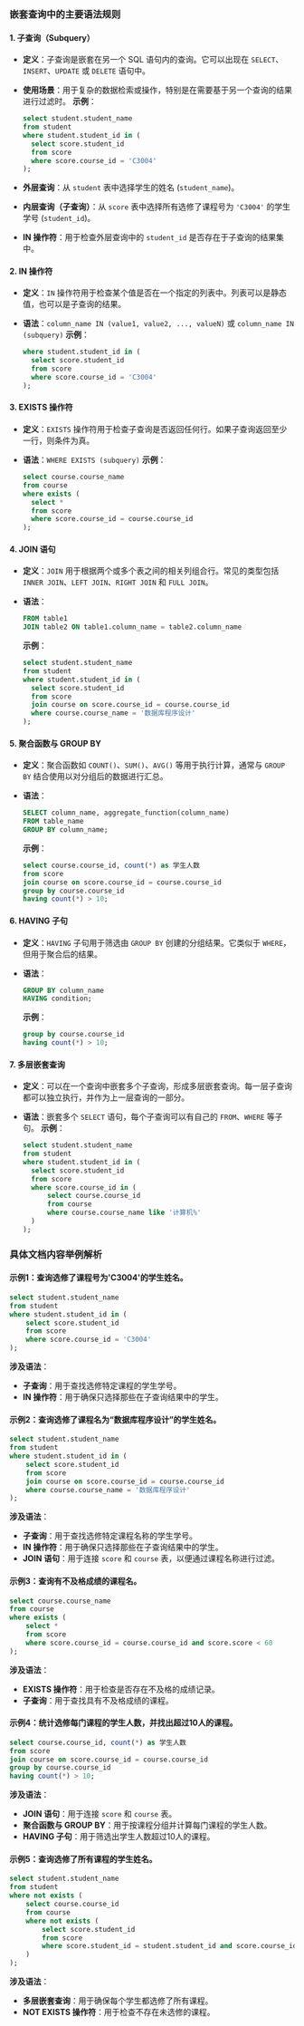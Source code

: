 ### 嵌套查询中的主要语法规则

#### 1. **子查询（Subquery）**

- **定义**：子查询是嵌套在另一个 SQL 语句内的查询。它可以出现在 `SELECT`、`INSERT`、`UPDATE` 或 `DELETE` 语句中。

- **使用场景**：用于复杂的数据检索或操作，特别是在需要基于另一个查询的结果进行过滤时。
  **示例**：
  
  ```sql
  select student.student_name 
  from student
  where student.student_id in (
    select score.student_id 
    from score 
    where score.course_id = 'C3004'
  );
  ```

- **外层查询**：从 `student` 表中选择学生的姓名 (`student_name`)。

- **内层查询（子查询）**：从 `score` 表中选择所有选修了课程号为 `'C3004'` 的学生学号 (`student_id`)。

- **IN 操作符**：用于检查外层查询中的 `student_id` 是否存在于子查询的结果集中。

#### 2. **IN 操作符**

- **定义**：`IN` 操作符用于检查某个值是否在一个指定的列表中。列表可以是静态值，也可以是子查询的结果。

- **语法**：`column_name IN (value1, value2, ..., valueN)` 或 `column_name IN (subquery)`
  **示例**：
  
  ```sql
  where student.student_id in (
    select score.student_id 
    from score 
    where score.course_id = 'C3004'
  );
  ```

#### 3. **EXISTS 操作符**

- **定义**：`EXISTS` 操作符用于检查子查询是否返回任何行。如果子查询返回至少一行，则条件为真。

- **语法**：`WHERE EXISTS (subquery)`
  **示例**：
  
  ```sql
  select course.course_name 
  from course 
  where exists (
    select * 
    from score 
    where score.course_id = course.course_id
  );
  ```

#### 4. **JOIN 语句**

- **定义**：`JOIN` 用于根据两个或多个表之间的相关列组合行。常见的类型包括 `INNER JOIN`、`LEFT JOIN`、`RIGHT JOIN` 和 `FULL JOIN`。

- **语法**：
  
  ```sql
  FROM table1
  JOIN table2 ON table1.column_name = table2.column_name
  ```
  
  **示例**：
  
  ```sql
  select student.student_name 
  from student
  where student.student_id in (
    select score.student_id 
    from score 
    join course on score.course_id = course.course_id 
    where course.course_name = '数据库程序设计'
  );
  ```

#### 5. **聚合函数与 GROUP BY**

- **定义**：聚合函数如 `COUNT()`、`SUM()`、`AVG()` 等用于执行计算，通常与 `GROUP BY` 结合使用以对分组后的数据进行汇总。

- **语法**：
  
  ```sql
  SELECT column_name, aggregate_function(column_name)
  FROM table_name
  GROUP BY column_name;
  ```
  
  **示例**：
  
  ```sql
  select course.course_id, count(*) as 学生人数
  from score
  join course on score.course_id = course.course_id
  group by course.course_id
  having count(*) > 10;
  ```

#### 6. **HAVING 子句**

- **定义**：`HAVING` 子句用于筛选由 `GROUP BY` 创建的分组结果。它类似于 `WHERE`，但用于聚合后的结果。

- **语法**：
  
  ```sql
  GROUP BY column_name
  HAVING condition;
  ```
  
  **示例**：
  
  ```sql
  group by course.course_id
  having count(*) > 10;
  ```

#### 7. **多层嵌套查询**

- **定义**：可以在一个查询中嵌套多个子查询，形成多层嵌套查询。每一层子查询都可以独立执行，并作为上一层查询的一部分。

- **语法**：嵌套多个 `SELECT` 语句，每个子查询可以有自己的 `FROM`、`WHERE` 等子句。
  **示例**：
  
  ```sql
  select student.student_name 
  from student
  where student.student_id in (
    select score.student_id 
    from score 
    where score.course_id in (
        select course.course_id 
        from course 
        where course.course_name like '计算机%'
    )
  );
  ```

### 具体文档内容举例解析

#### 示例1：查询选修了课程号为'C3004'的学生姓名。

```sql
select student.student_name 
from student
where student.student_id in (
    select score.student_id 
    from score 
    where score.course_id = 'C3004'
);
```

**涉及语法**：

- **子查询**：用于查找选修特定课程的学生学号。
- **IN 操作符**：用于确保只选择那些在子查询结果中的学生。

#### 示例2：查询选修了课程名为“数据库程序设计”的学生姓名。

```sql
select student.student_name 
from student
where student.student_id in (
    select score.student_id 
    from score 
    join course on score.course_id = course.course_id 
    where course.course_name = '数据库程序设计'
);
```

**涉及语法**：

- **子查询**：用于查找选修特定课程名称的学生学号。
- **IN 操作符**：用于确保只选择那些在子查询结果中的学生。
- **JOIN 语句**：用于连接 `score` 和 `course` 表，以便通过课程名称进行过滤。

#### 示例3：查询有不及格成绩的课程名。

```sql
select course.course_name 
from course 
where exists (
    select * 
    from score 
    where score.course_id = course.course_id and score.score < 60
);
```

**涉及语法**：

- **EXISTS 操作符**：用于检查是否存在不及格的成绩记录。
- **子查询**：用于查找具有不及格成绩的课程。

#### 示例4：统计选修每门课程的学生人数，并找出超过10人的课程。

```sql
select course.course_id, count(*) as 学生人数
from score
join course on score.course_id = course.course_id
group by course.course_id
having count(*) > 10;
```

**涉及语法**：

- **JOIN 语句**：用于连接 `score` 和 `course` 表。
- **聚合函数与 GROUP BY**：用于按课程分组并计算每门课程的学生人数。
- **HAVING 子句**：用于筛选出学生人数超过10人的课程。

#### 示例5：查询选修了所有课程的学生姓名。

```sql
select student.student_name 
from student
where not exists (
    select course.course_id 
    from course 
    where not exists (
        select score.student_id 
        from score 
        where score.student_id = student.student_id and score.course_id = course.course_id
    )
);
```

**涉及语法**：

- **多层嵌套查询**：用于确保每个学生都选修了所有课程。
- **NOT EXISTS 操作符**：用于检查不存在未选修的课程。
